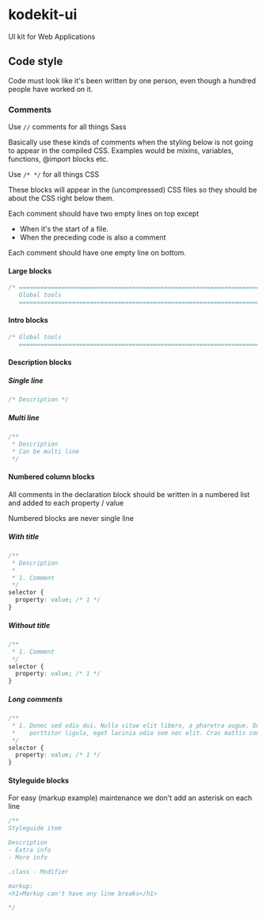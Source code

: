 # kodekit-ui

UI kit for Web Applications

## Code style

Code must look like it's been written by one person, even though a hundred people have worked on it.

### Comments

Use `//` comments for all things Sass

Basically use these kinds of comments when the styling below is not going to appear in the compiled CSS.
Examples would be mixins, variables, functions, @import blocks etc.

Use `/* */` for all things CSS

These blocks will appear in the (uncompressed) CSS files so they should be about the CSS right below them.

Each comment should have two empty lines on top except

- When it's the start of a file.
- When the preceding code is also a comment

Each comment should have one empty line on bottom.

#### Large blocks

```css
/* ==========================================================================
   Global tools
   ========================================================================== */
```

#### Intro blocks

```css
/* Global tools
   ========================================================================== */
```

#### Description blocks

##### Single line

```css
/* Description */
```

##### Multi line

```css
/**
 * Description
 * Can be multi line
 */
```

#### Numbered column blocks

All comments in the declaration block should be written in a numbered list and added to each property / value

Numbered blocks are never single line

##### With title

```css
/**
 * Description
 * 
 * 1. Comment
 */
selector {
  property: value; /* 1 */
}
```

##### Without title

```css
/**
 * 1. Comment
 */
selector {
  property: value; /* 1 */
}
```

##### Long comments

```css
/**
 * 1. Donec sed odio dui. Nulla vitae elit libero, a pharetra augue. Duis mollis, est non commodo luctus, nisi erat 
 *    porttitor ligula, eget lacinia odio sem nec elit. Cras mattis consectetur purus sit amet fermentum.
 */
selector {
  property: value; /* 1 */
}
```

#### Styleguide blocks

For easy (markup example) maintenance we don't add an asterisk on each line

```css
/**
Styleguide item

Description
- Extra info
- More info

.class - Modifier

markup:
<h1>Markup can't have any line breaks</h1>

*/
```